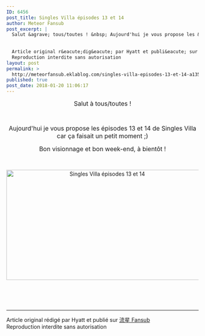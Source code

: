 ```yaml
---
ID: 6456
post_title: Singles Villa épisodes 13 et 14
author: Meteor Fansub
post_excerpt: |
  Salut &agrave; tous/toutes ! &nbsp; Aujourd'hui je vous propose les &eacute;pisodes 13 et 14 de Singles Villa car &ccedil;a faisait un petit moment ;) Bon visionnage et bon week-end, &agrave; bient&ocirc;t ! &nbsp;
  
  
  Article original r&eacute;dig&eacute; par Hyatt et publi&eacute; sur &#27969;&#26143; Fansub
  Reproduction interdite sans autorisation
layout: post
permalink: >
  http://meteorfansub.eklablog.com/singles-villa-episodes-13-et-14-a135688444
published: true
post_date: 2018-01-20 11:06:17
---
```

<p style="text-align: center;"><span style="font-size: 12pt;">Salut &agrave; tous/toutes !</span></p>
<p style="text-align: center;">&nbsp;</p>
<p style="text-align: center;"><span style="font-size: 12pt;">Aujourd'hui je vous propose les &eacute;pisodes 13 et 14 de Singles Villa car &ccedil;a faisait un petit moment ;)</span></p>
<p style="text-align: center;"><span style="font-size: 12pt;">Bon visionnage et bon week-end, &agrave; bient&ocirc;t !</span></p>
<p style="text-align: center;">&nbsp;</p>
<p style="text-align: center;"><img src="https://united-subs.dearclouds.com/wp-content/uploads/2018/05/a522d98fded0df42325bc829a24aad8a.jpg" alt="Singles Villa &eacute;pisodes 13 et 14" width="513" height="289"/></p><br /><br /><br /><hr />Article original rédigé par Hyatt et publié sur <a href="http://meteorfansub.eklablog.com/">流星 Fansub</a> <br /> Reproduction interdite sans autorisation